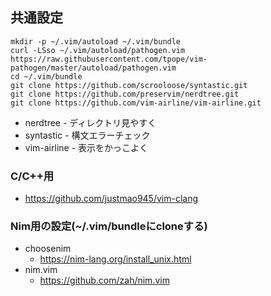 ## 共通設定
```
mkdir -p ~/.vim/autoload ~/.vim/bundle
curl -LSso ~/.vim/autoload/pathogen.vim https://raw.githubusercontent.com/tpope/vim-pathogen/master/autoload/pathogen.vim
cd ~/.vim/bundle
git clone https://github.com/scrooloose/syntastic.git
git clone https://github.com/preservim/nerdtree.git
git clone https://github.com/vim-airline/vim-airline.git
```

* nerdtree - ディレクトリ見やすく
* syntastic - 構文エラーチェック
* vim-airline - 表示をかっこよく

### C/C++用
* https://github.com/justmao945/vim-clang

### Nim用の設定(~/.vim/bundleにcloneする)
* choosenim
  * https://nim-lang.org/install_unix.html
* nim.vim
  * https://github.com/zah/nim.vim

